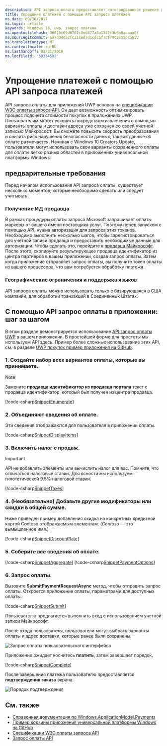 ```yaml
---
description: API запроса оплаты предоставляет интегрированное решение для приложений UWP для обхода процесс пользователю для ввода сведений об оплате и выберите методы отгрузки.
title: Упрощение платежей с помощью API запроса платежей
ms.date: 09/26/2017
ms.topic: article
keywords: Windows 10, uwp, запрос платежа
ms.openlocfilehash: 36078c65d6762c8ed477a3a1342f3b6a0acaaa6f
ms.sourcegitcommit: 6a7dd4da2fc31ced7d1cdc6f7cf79c2e55dc5833
ms.translationtype: MT
ms.contentlocale: ru-RU
ms.lasthandoff: 03/21/2019
ms.locfileid: "58334592"
---
```

# <a name="simplify-payments-with-the-payment-request-api"></a>Упрощение платежей с помощью API запроса платежей
API запроса оплаты для приложений UWP основан на [спецификации W3C оплаты запроса API](https://w3c.github.io/browser-payment-api/). Он дает возможность оптимизировать процесс подсчета стоимости покупок в приложениях UWP. Пользователям может ускорить посредством извлечения с помощью варианты оплаты и доставки адреса уже сохранен со своей учетной записью Майкрософт. Вы сможете повысить скорость преобразования и снизить риск нарушения безопасности данных, так как данные об оплате размечается. Начиная с Windows 10 Creators Update, пользователи могут использовать свои варианты сохраненного оплаты для оплаты легко разных областей в приложениях универсальной платформы Windows.

## <a name="prerequisites"></a>предварительные требования
Перед началом использования API запроса оплаты, существует несколько моментов, которые необходимо сделать или следует учитывать.

### <a name="getting-a-merchant-id"></a>Получение ИД продавца
В рамках процедуры оплаты запроса Microsoft запрашивает оплаты маркеры от вашего имени поставщика услуг. Поэтому перед запуском с помощью API, нужна авторизация для запроса этих токенов.  Необходимо выполнить несколько шагов, чтобы зарегистрироваться для учетной записи продавца и предоставить необходимые данные для авторизации. Чтобы сделать это, перейдите к [продавца Майкрософт](https://seller.microsoft.com/en-us/dashboard/registration/seller/?accountprogram=uwp). После этого, скопируйте результирующее продавца идентификатор из центра партнеров в вашем приложении, создав запрос оплаты. Затем когда приложение отправляет запрос оплаты, вы получите токен оплаты из вашего процессора, что вам потребуется обработку платежа.

### <a name="geographic-restrictions-and-language-support"></a>Географические ограничения и поддержка языков
API запроса оплаты можно использовать только с базирующаяся в США компании, для обработки транзакций в Соединенных Штатах.

## <a name="using-the-payment-request-api-in-your-app-step-by-step"></a>С помощью API запрос оплаты в приложении: шаг за шагом
В этом разделе демонстрируется использование [API запрос оплаты UWP](https://docs.microsoft.com/en-us/uwp/api/windows.applicationmodel.payments) в вашем приложении. В простейшей форме для простоты мы используем API здесь. Пример более сложных использование этих API, см. в разделе [UWP покупок пример приложения на GitHub](https://github.com/Microsoft/Windows-appsample-shopping).

### <a name="1-create-a-set-of-all-the-payment-options-that-you-accept"></a>1. Создайте набор всех вариантов оплаты, которые вы принимаете.
> [!Note]
> Замените **продавца идентификатор из продавца портала** текст с продавца идентификатор, который был получен из центра продавца.

[!code-csharp[SnippetEnumerate](./code/PaymentsApiSample/PaymentsApiSample/MainPage.xaml.cs#SnippetEnumerate)]

### <a name="2-pull-the-payment-details-together"></a>2. Объединяют сведения об оплате. 

Эти сведения отображаются для пользователя в приложении оплаты. 

[!code-csharp[SnippetDisplayItems](./code/PaymentsApiSample/PaymentsApiSample/MainPage.xaml.cs#SnippetDisplayItems)]

### <a name="3-include-the-sales-tax"></a>3. Включить налог с продаж. 

> [!Important]
> API не добавлять элементы или вычислить налог для вас. Помните, что отличаться налоговые ставки. Для ясности мы используем гипотетической 9.5% налоговой ставки.

[!code-csharp[SnippetTaxes](./code/PaymentsApiSample/PaymentsApiSample/MainPage.xaml.cs#SnippetTaxes)]

### <a name="4-optional--add-discounts-or-other-modifiers-to-the-total"></a>4. (Необязательно)  Добавьте другие модификаторы или скидки в общей сумме. 

Ниже приведен пример добавления скидка на конкретных кредитной картой Contoso отображаемым элементам. (*Contoso* — это вымышленное имя.)

[!code-csharp[SnippetDiscountRate](./code/PaymentsApiSample/PaymentsApiSample/MainPage.xaml.cs#SnippetDiscountRate)]

### <a name="5-assemble-all-the-payment-details"></a>5. Соберите все сведения об оплате.

[!code-csharp[SnippetAggregate](./code/PaymentsApiSample/PaymentsApiSample/MainPage.xaml.cs#SnippetAggregate)]
[!code-csharp[SnippetPaymentOptions](./code/PaymentsApiSample/PaymentsApiSample/MainPage.xaml.cs#SnippetPaymentOptions)]

### <a name="6-submit-the-payment-request"></a>6. Запрос оплаты. 

Вызовите **SubmitPaymentRequestAsync** метод, чтобы отправить запрос оплаты. Откроется приложение оплаты, параметрами для доступных оплаты.

[!code-csharp[SnippetSubmit](./code/PaymentsApiSample/PaymentsApiSample/MainPage.xaml.cs#SnippetSubmit)]

Пользователю предлагается выполнить вход с использованием учетной записи Майкрософт.

После входа пользователя, пользователи могут выбрать варианты оплаты и адрес доставки, которые ранее были сохранены.

![Запрос оплаты пользовательского интерфейса](./images/33.png "выплату пользовательского интерфейса")

Приложение ожидает коснитесь **платить**, затем завершает порядок.

[!code-csharp[SnippetComplete](./code/PaymentsApiSample/PaymentsApiSample/MainPage.xaml.cs#SnippetComplete)]

После завершения платежа пользователю предоставляется **подтверждения заказа** экрана.

![Порядок подтверждения](./images/44.png "подтверждения заказа ")

## <a name="see-also"></a>См. также
- [Справочная документация по Windows.ApplicationModel.Payments](https://docs.microsoft.com/en-us/uwp/api/windows.applicationmodel.payments)
- [Пример корзины приложения универсальной платформы Windows на GitHub](https://github.com/Microsoft/Windows-appsample-shopping)
- [Спецификации W3C оплаты запроса API](https://www.w3.org/TR/payment-request/)
- [Запрос оплаты API ](https://docs.microsoft.com/en-us/microsoft-edge/dev-guide/device/payment-request-api)

